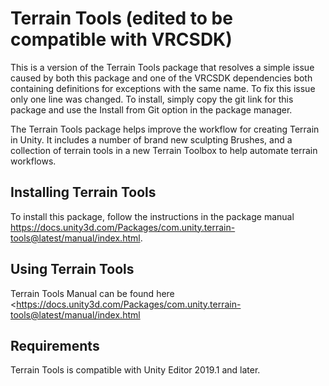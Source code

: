 # Terrain Tools (edited to be compatible with VRCSDK)

This is a version of the Terrain Tools package that resolves a simple issue caused by both this package and one of the VRCSDK dependencies both containing definitions for exceptions with the same name. To fix this issue only one line was changed. To install, simply copy the git link for this package and use the Install from Git option in the package manager.

The Terrain Tools package helps improve the workflow for creating Terrain in Unity. It includes a number of brand new sculpting Brushes, and a collection of terrain tools in a new Terrain Toolbox to help automate terrain workflows. 

## Installing Terrain Tools
To install this package, follow the instructions in the package manual <https://docs.unity3d.com/Packages/com.unity.terrain-tools@latest/manual/index.html>.

## Using Terrain Tools

Terrain Tools Manual can be found here <https://docs.unity3d.com/Packages/com.unity.terrain-tools@latest/manual/index.html

## Requirements

Terrain Tools is compatible with Unity Editor 2019.1 and later. 
